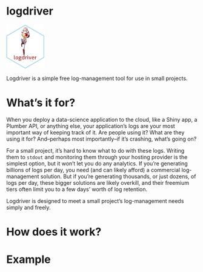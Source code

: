 
<!-- README.md is generated from README.Rmd. Please edit that file -->

# logdriver

<img src="logo/logdriver_hex.png" width="100px" />

Logdriver is a simple free log-management tool for use in small
projects.

# What’s it for?

When you deploy a data-science application to the cloud, like a Shiny
app, a Plumber API, or anything else, your application’s logs are your
most important way of keeping track of it. Are people using it? What are
they using it for? And–perhaps most importantly–if it’s crashing, what’s
going on?

For a small project, it’s hard to know what to do with these logs.
Writing them to `stdout` and monitoring them through your hosting
provider is the simplest option, but it won’t let you do any analytics.
If you’re generating billions of logs per day, you need (and can likely
afford) a commercial log-management solution. But if you’re generating
thousands, or just dozens, of logs per day, these bigger solutions are
likely overkill, and their freemium tiers often limit you to a few days’
worth of log retention.

Logdriver is designed to meet a small project’s log-management needs
simply and freely.

# How does it work?

# Example
